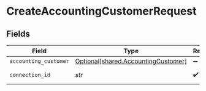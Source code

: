 # CreateAccountingCustomerRequest


## Fields

| Field                                                                            | Type                                                                             | Required                                                                         | Description                                                                      |
| -------------------------------------------------------------------------------- | -------------------------------------------------------------------------------- | -------------------------------------------------------------------------------- | -------------------------------------------------------------------------------- |
| `accounting_customer`                                                            | [Optional[shared.AccountingCustomer]](../../models/shared/accountingcustomer.md) | :heavy_minus_sign:                                                               | N/A                                                                              |
| `connection_id`                                                                  | *str*                                                                            | :heavy_check_mark:                                                               | ID of the connection                                                             |